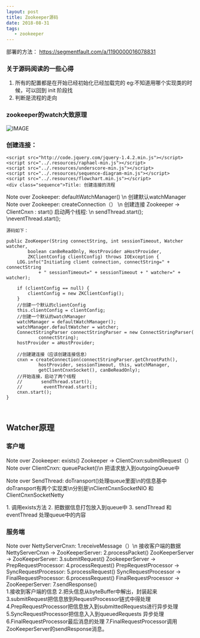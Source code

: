 ```yaml
---
layout: post
title: Zookeeper源码
date: 2018-08-31
tags:
   - zookeeper
---
```

部署的方法：
https://segmentfault.com/a/1190000016078831


###
### 关于源码阅读的一些心得
1. 所有的配置都是在开始已经初始化已经加载完的
   eg:不知道用哪个实现类的时候，可以回到 init 阶段找
2. 判断是流程的走向

### zookeeper的watch大致原理
![IMAGE](http://cn-isoda-oss.yy.com/admin/video/16E96481C411AF85302700F547C2A856.jpg)
### 创建连接：



    <script src="http://code.jquery.com/jquery-1.4.2.min.js"></script>
    <script src="../.resources/raphael-min.js"></script>
    <script src="../.resources/underscore-min.js"></script>
    <script src="../.resources/sequence-diagram-min.js"></script>
    <script src="../.resources/flowchart.min.js"></script>
    <div class="sequence">Title: 创建连接的流程
Note over Zookeeper: defaultWatchManager() \n 创建默认watchManager
Note over Zookeeper: createConnection（） \n 创建连接
Zookeeper -> ClientCnxn : start() 启动两个线程: \n sendThread.start(); \neventThread.start();
</div>

```
源码如下：
```
    public ZooKeeper(String connectString, int sessionTimeout, Watcher watcher,
            boolean canBeReadOnly, HostProvider aHostProvider,
            ZKClientConfig clientConfig) throws IOException {
        LOG.info("Initiating client connection, connectString=" + connectString
                + " sessionTimeout=" + sessionTimeout + " watcher=" + watcher);

        if (clientConfig == null) {
            clientConfig = new ZKClientConfig();
        }
        //创建一个默认的clientConfig
        this.clientConfig = clientConfig;
        //创建一个默认的watchManager
        watchManager = defaultWatchManager();
        watchManager.defaultWatcher = watcher;
        ConnectStringParser connectStringParser = new ConnectStringParser(
                connectString);
        hostProvider = aHostProvider;

        //创建建连接（应该创建连接信息）
        cnxn = createConnection(connectStringParser.getChrootPath(),
                hostProvider, sessionTimeout, this, watchManager,
                getClientCnxnSocket(), canBeReadOnly);
        //开始连接，启动了两个线程
        //       sendThread.start();
        //        eventThread.start();
        cnxn.start();
    }
```


```
## Watcher原理
### 客户端

<div class="sequence">Note over Zookeeper: exists()
Zookeeper -> ClientCnxn:submitRequest（）
Note over ClientCnxn: queuePacket()\n 把请求放入到outgoingQueue中 

Note over SendThread: doTransport()处理queue里面\n的信息基中doTransport有两个实现类\n分别是\nClientCnxnSocketNIO 和ClientCnxnSocketNetty
</div>
1. 调用exists方法
2. 把数据信息打包放入到queue中
3. sendThread 和 eventThread 处理queue中的内容

### 服务端

<div class="sequence">Note over NettyServerCnxn: 1.receiveMessage（）\n 接收客户端的数据
NettyServerCnxn -> ZooKeeperServer: 2.processPacket()
ZooKeeperServer -> ZooKeeperServer: 3.submitRequest()
ZookeeperServer -> PrepRequestProcessor: 4.processRequest()
PrepRequestProcessor -> SyncRequestProcessor: 5.processRequest()
SyncRequestProcessor -> FinalRequestProcessor:  6.processRequest()
FinalRequestProcessor -> ZooKeeperServer: 7.sendResponse()
</div>
1.接收到客户端的信息
2.把头信息从byteBuffer中解出，封装起来
3.submitRequest把信息放到RequestProcessor链式中得处理
4.PrepRequestProcessor把信息放入到submittedRequests进行异步处理
5.SyncRequestProcessor把信息入入到queuedRequests 异步处理
6.FinalRequestProcessor最后消息的处理
7.FinalRequestProcessor调用ZooKeeperServer的sendResponse消息。
<div class="sequence">
</div>



                    
<script>
$(".sequence").sequenceDiagram({theme: 'simple'});
</script>                    
